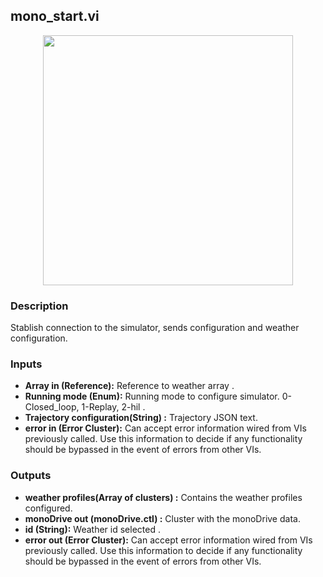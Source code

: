 ## mono_start.vi
<p align="center">
<img src="https://github.com/monoDriveIO/client/raw/master/WikiPhotos/LV_client/utilities/monoDrive_lvlib_mono__startc.png?raw=true" 
width="400"  />
</p>

### Description 
Stablish connection to the simulator, sends configuration and weather configuration.

### Inputs

- **Array in (Reference):** Reference to weather array .
- **Running mode (Enum):** Running mode to configure simulator. 0- Closed_loop, 1-Replay, 2-hil .
- **Trajectory configuration(String) :** Trajectory JSON text.
- **error in (Error Cluster):** Can accept error information wired from VIs previously called. Use this information to decide if any functionality should be bypassed in the event of errors from other VIs.


### Outputs

- **weather profiles(Array of clusters) :** Contains the weather profiles configured.
- **monoDrive out (monoDrive.ctl) :** Cluster with the monoDrive data.
- **id (String):** Weather id selected .
- **error out (Error Cluster):** Can accept error information wired from VIs previously called. Use this information to decide if any functionality should be bypassed in the event of errors from other VIs.
